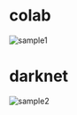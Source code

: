 # colab
![sample1](https://user-images.githubusercontent.com/81554825/131308073-6dbd2592-da13-404a-8524-bf938ed97053.png)

# darknet
![sample2](https://user-images.githubusercontent.com/81554825/131308088-058242d5-ba5b-45d6-ba35-c5052bb2830b.png)
